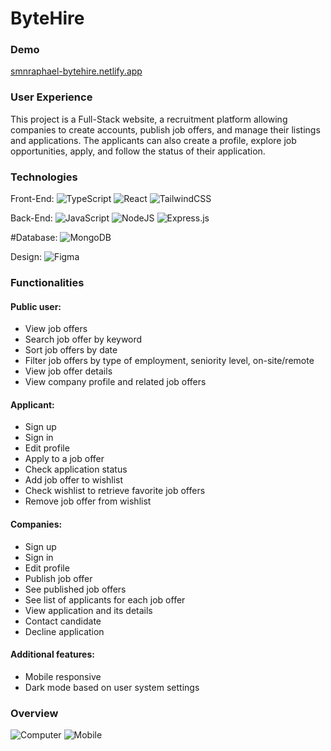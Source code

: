 # ByteHire

### Demo

[smnraphael-bytehire.netlify.app](smnraphael-bytehire.netlify.app)

### User Experience

This project is a Full-Stack website, a recruitment platform allowing companies to create accounts, publish job offers, and manage their listings and applications. The applicants can also create a profile, explore job opportunities, apply, and follow the status of their application.

### Technologies

Front-End: ![TypeScript](https://img.shields.io/badge/typescript-%23007ACC.svg?style=flat&logo=typescript&logoColor=white) ![React](https://img.shields.io/badge/react-%2320232a.svg?style=flat&logo=react&logoColor=%2361DAFB) ![TailwindCSS](https://img.shields.io/badge/tailwindcss-%2338B2AC.svg?style=flat&logo=tailwind-css&logoColor=white)

Back-End: ![JavaScript](https://img.shields.io/badge/javascript-%23323330.svg?style=flat&logo=javascript&logoColor=%23F7DF1E) ![NodeJS](https://img.shields.io/badge/node.js-6DA55F?style=flat&logo=node.js&logoColor=white) ![Express.js](https://img.shields.io/badge/express.js-%23404d59.svg?style=flat&logo=express&logoColor=%2361DAFB)

#Database: ![MongoDB](https://img.shields.io/badge/MongoDB-4EA94B?style=flat&logo=mongodb&logoColor=white)

Design: ![Figma](https://img.shields.io/badge/Figma-F24E1E?style=flat&logo=figma&logoColor=white)

### Functionalities

#### Public user:
- View job offers
- Search job offer by keyword
- Sort job offers by date
- Filter job offers by type of employment, seniority level, on-site/remote
- View job offer details
- View company profile and related job offers

#### Applicant:
- Sign up
- Sign in
- Edit profile
- Apply to a job offer
- Check application status
- Add job offer to wishlist
- Check wishlist to retrieve favorite job offers
- Remove job offer from wishlist

#### Companies:
- Sign up
- Sign in
- Edit profile
- Publish job offer
- See published job offers
- See list of applicants for each job offer
- View application and its details
- Contact candidate
- Decline application

#### Additional features:
- Mobile responsive
- Dark mode based on user system settings

### Overview

![Computer](https://github.com/smnraphael/ironhack-final-project/assets/130636559/71befe46-809b-422d-975c-922e55dda406)
![Mobile](https://github.com/smnraphael/ironhack-final-project/assets/130636559/b4744e73-90b9-4288-9b88-8a5e13aa4234)
